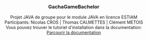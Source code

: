 <h3 align="center">GachaGameBachelor</h3>

  <p align="center">
    Projet JAVA de groupe pour le module JAVA en licence ESTIAM <br>
    Participants: Nicolas CROS | Thomas CALMETTES | Clément METOIS <br>
    Vous pouvez trouver le tutoriel d'installation dans la documentation:
    <br />
    <a href="https://github.com/CalmettesT/GashaGame-Java/tree/main/Documentations"<strong>Parcourir la documentation</strong></a>
    <br />
    <br />
  </p>
</div>
